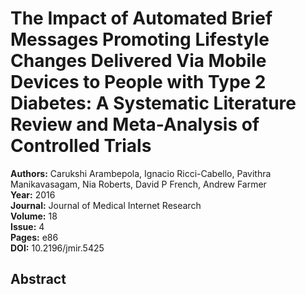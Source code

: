# The Impact of Automated Brief Messages Promoting Lifestyle Changes Delivered Via Mobile Devices to People with Type 2 Diabetes: A Systematic Literature Review and Meta-Analysis of Controlled Trials

**Authors:** Carukshi Arambepola, Ignacio Ricci-Cabello, Pavithra Manikavasagam, Nia Roberts, David P French, Andrew Farmer  
**Year:** 2016  
**Journal:** Journal of Medical Internet Research  
**Volume:** 18  
**Issue:** 4  
**Pages:** e86  
**DOI:** 10.2196/jmir.5425  

## Abstract


